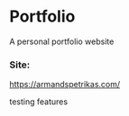 # Portfolio

A personal portfolio website

### Site:

https://armandspetrikas.com/

testing features
